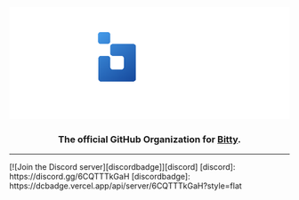 [discord]: https://discord.gg/6CQTTTkGaH
[discordbadge]: https://dcbadge.vercel.app/api/server/6CQTTTkGaH?style=flat
<p align="center">
  <img src="https://github.com/Bitty-cf/.github/blob/main/github-banner.png?raw=true"/>
</p>
<h3 align="center">The official GitHub Organization for <a href="https://bittybot.cf/">Bitty</a>.</h3>
<hr>
[![Join the Discord server][discordbadge]][discord]
[discord]: https://discord.gg/6CQTTTkGaH
[discordbadge]: https://dcbadge.vercel.app/api/server/6CQTTTkGaH?style=flat
